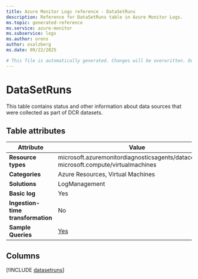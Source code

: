 ```yaml
---
title: Azure Monitor Logs reference - DataSetRuns
description: Reference for DataSetRuns table in Azure Monitor Logs.
ms.topic: generated-reference
ms.service: azure-monitor
ms.subservice: logs
ms.author: orens
author: osalzberg
ms.date: 09/22/2025

# This file is automatically generated. Changes will be overwritten. Do not change this file directly.
---
```


# DataSetRuns

This table contains status and other information about data sources that were collected as part of DCR datasets.


## Table attributes

|Attribute|Value|
|---|---|
|**Resource types**|microsoft.azuremonitordiagnosticsagents/datacollection,<br>microsoft.compute/virtualmachines|
|**Categories**|Azure Resources, Virtual Machines|
|**Solutions**| LogManagement|
|**Basic log**|Yes|
|**Ingestion-time transformation**|No|
|**Sample Queries**|[Yes](/azure/azure-monitor/reference/queries/datasetruns)|



## Columns
  
[!INCLUDE [datasetruns](~/reusable-content/ce-skilling/azure/includes/azure-monitor/reference/tables/datasetruns-include.md)]
